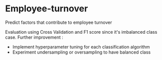 # Employee-turnover
Predict factors that contribute to employee turnover

Evaluation using Cross Validation and F1 score since it's imbalanced class case. 
Further improvement :
- Implement hyperparameter tuning for each classification algorithm
- Experiment undersampling or oversampling to have balanced class
